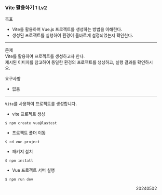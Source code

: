 ### Vite 활용하기 1 Lv2
목표  
- Vite를 활용하여 Vue.js 프로젝트를 생성하는 방법을 이해한다.
- 생성된 프로젝트를 실행하여 환경이 올바르게 설정되었는지 확인한다.
---
문제  
Vite를 활용하여 프로젝트를 생성하고자 한다.  
제시된 이미지를 참고하여 동일한 환경의 프로젝트를 생성하고, 실행 결과를 확인하시오.  

요구사항
- 없음
---
`Vite`를 사용하여 프로젝트를 생성합니다.
- vite 프로젝트 생성
```
$ npm create vue@lastest
```
- 프로젝트 폴더 이동
```
$ cd vue-project
```
- 패키지 설치
```
$ npm install
```
- Vue 프로젝트 서버 실행
```
$ npm run dev
```
<div style="text-align: right">20240502</div>